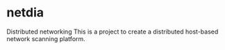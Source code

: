 # netdia
Distributed networking
This is a project to create a distributed host-based network scanning platform.
